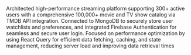 Architected high-performance streaming platform supporting 300+ active users with a comprehensive 100,000+ movie and TV show catalog via TMDB API integration.
Connected to MongoDB to securely store user watchlists and preferences, and integrated Firebase Authentication for seamless and secure user login.
Focused on performance optimization by using React Query for efficient data fetching, caching, and state management, reducing server load and improving data retrieval times
